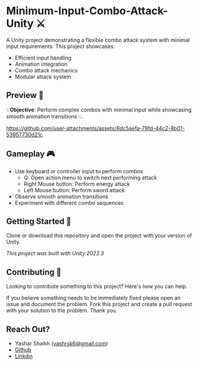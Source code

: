 **Minimum-Input-Combo-Attack-Unity** ⚔️
==========================

A Unity project demonstrating a flexible combo attack system with minimal input requirements. This project showcases:


* Efficient input handling
* Animation integration
* Combo attack mechanics
* Modular attack system

**Preview 👀**
----------
💡**Objective**: Perform complex combos with minimal input while showcasing smooth animation transitions 💡.

https://github.com/user-attachments/assets/8dc5aefa-78fd-44c2-8b01-53957730d21c

**Gameplay 🎮**
------------
* Use keyboard or controller input to perform combos
  + Q: Open action menu to switch next performing attack
  + Right Mouse button: Perform energy attack
  + Left Mouse button: Perform sword attack
* Observe smooth animation transitions
* Experiment with different combo sequences
  

**Getting Started 📃**
--------------
Clone or download this repository and open the project with your version of Unity.

*This project was built with Unity 2022.3*


**Contributing 💪**
--------------
Looking to contribute something to this project? Here's how you can help.

If you believe something needs to be immediately fixed please open an issue and document the problem. 
Fork this project and create a pull request with your solution to the problem. Thank you.

**Reach Out?**
----------

* Yashar Shaikh (yashrsk6@gmail.com)
* [Github](https://github.com/YasharShaikh)
* [Linkdin](https://www.linkedin.com/in/yashar-shaikh/)
